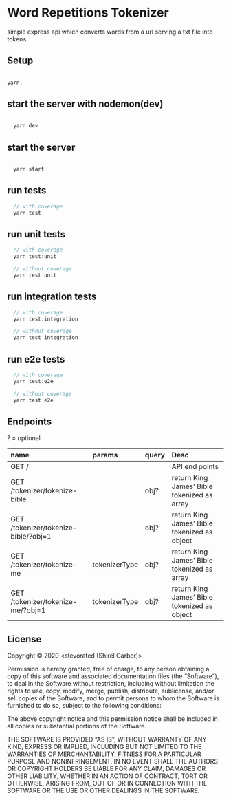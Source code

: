 # Word Repetitions Tokenizer

simple express api which converts words from a url serving a txt file into tokens.

## Setup

```javascript

yarn;

```

## start the server with nodemon(dev)

```javascript

  yarn dev

```

## start the server

```javascript

  yarn start

```

## run tests

```javascript
  // with coverage
  yarn test

```

## run unit tests

```javascript
  // with coverage
  yarn test:unit

  // without coverage
  yarn test unit

```

## run integration tests

```javascript
  // with coverage
  yarn test:integration

  // without coverage
  yarn test integration

```

## run e2e tests

```javascript
  // with coverage
  yarn test:e2e

  // without coverage
  yarn test e2e

```

## Endpoints

? = optional

| name                                 | params        | query | Desc                                         |
| :----------------------------------- | :------------ | :---- | :------------------------------------------- |
| GET /                                |               |       | API end points                               |
| GET /tokenizer/tokenize-bible        |               | obj?  | return King James’ Bible tokenized as array  |
| GET /tokenizer/tokenize-bible/?obj=1 |               | obj?  | return King James’ Bible tokenized as object |
| GET /tokenizer/tokenize-me           | tokenizerType | obj?  | return King James’ Bible tokenized as array  |
| GET /tokenizer/tokenize-me/?obj=1    | tokenizerType | obj?  | return King James’ Bible tokenized as object |

## License

Copyright © 2020 <stevorated (Shirel Garber)>

Permission is hereby granted, free of charge, to any person obtaining a copy of this software and associated documentation files (the “Software”), to deal in the Software without restriction, including without limitation the rights to use, copy, modify, merge, publish, distribute, sublicense, and/or sell copies of the Software, and to permit persons to whom the Software is furnished to do so, subject to the following conditions:

The above copyright notice and this permission notice shall be included in all copies or substantial portions of the Software.

THE SOFTWARE IS PROVIDED “AS IS”, WITHOUT WARRANTY OF ANY KIND, EXPRESS OR IMPLIED, INCLUDING BUT NOT LIMITED TO THE WARRANTIES OF MERCHANTABILITY, FITNESS FOR A PARTICULAR PURPOSE AND NONINFRINGEMENT. IN NO EVENT SHALL THE AUTHORS OR COPYRIGHT HOLDERS BE LIABLE FOR ANY CLAIM, DAMAGES OR OTHER LIABILITY, WHETHER IN AN ACTION OF CONTRACT, TORT OR OTHERWISE, ARISING FROM, OUT OF OR IN CONNECTION WITH THE SOFTWARE OR THE USE OR OTHER DEALINGS IN THE SOFTWARE.
